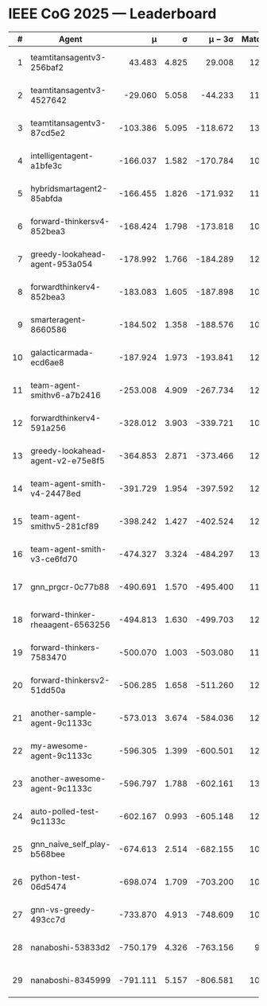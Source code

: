 # IEEE CoG 2025 — Leaderboard

| # | Agent | μ | σ | μ − 3σ | Matches | Updated |
|---:|---|---:|---:|---:|---:|---|
| 1 | teamtitansagentv3-256baf2 | 43.483 | 4.825 | 29.008 | 12620 | 2025-08-21 18:12 |
| 2 | teamtitansagentv3-4527642 | -29.060 | 5.058 | -44.233 | 11994 | 2025-08-21 18:12 |
| 3 | teamtitansagentv3-87cd5e2 | -103.386 | 5.095 | -118.672 | 13486 | 2025-08-21 18:12 |
| 4 | intelligentagent-a1bfe3c | -166.037 | 1.582 | -170.784 | 10394 | 2025-08-21 18:12 |
| 5 | hybridsmartagent2-85abfda | -166.455 | 1.826 | -171.932 | 11097 | 2025-08-21 18:12 |
| 6 | forward-thinkersv4-852bea3 | -168.424 | 1.798 | -173.818 | 10019 | 2025-08-21 18:12 |
| 7 | greedy-lookahead-agent-953a054 | -178.992 | 1.766 | -184.289 | 12020 | 2025-08-21 18:12 |
| 8 | forwardthinkerv4-852bea3 | -183.083 | 1.605 | -187.898 | 10062 | 2025-08-21 18:12 |
| 9 | smarteragent-8660586 | -184.502 | 1.358 | -188.576 | 10828 | 2025-08-21 18:12 |
| 10 | galacticarmada-ecd6ae8 | -187.924 | 1.973 | -193.841 | 12080 | 2025-08-21 18:12 |
| 11 | team-agent-smithv6-a7b2416 | -253.008 | 4.909 | -267.734 | 12180 | 2025-08-21 18:12 |
| 12 | forwardthinkerv4-591a256 | -328.012 | 3.903 | -339.721 | 10562 | 2025-08-21 18:12 |
| 13 | greedy-lookahead-agent-v2-e75e8f5 | -364.853 | 2.871 | -373.466 | 12460 | 2025-08-21 18:12 |
| 14 | team-agent-smith-v4-24478ed | -391.729 | 1.954 | -397.592 | 12982 | 2025-08-21 18:12 |
| 15 | team-agent-smithv5-281cf89 | -398.242 | 1.427 | -402.524 | 12860 | 2025-08-21 18:12 |
| 16 | team-agent-smith-v3-ce6fd70 | -474.327 | 3.324 | -484.297 | 13542 | 2025-08-21 18:12 |
| 17 | gnn_prgcr-0c77b88 | -490.691 | 1.570 | -495.400 | 11470 | 2025-08-21 18:12 |
| 18 | forward-thinker-rheaagent-6563256 | -494.813 | 1.630 | -499.703 | 12148 | 2025-08-21 18:12 |
| 19 | forward-thinkers-7583470 | -500.070 | 1.003 | -503.080 | 11720 | 2025-08-21 18:12 |
| 20 | forward-thinkersv2-51dd50a | -506.285 | 1.658 | -511.260 | 12368 | 2025-08-21 18:12 |
| 21 | another-sample-agent-9c1133c | -573.013 | 3.674 | -584.036 | 12560 | 2025-08-21 18:12 |
| 22 | my-awesome-agent-9c1133c | -596.305 | 1.399 | -600.501 | 12640 | 2025-08-21 18:12 |
| 23 | another-awesome-agent-9c1133c | -596.797 | 1.788 | -602.161 | 13100 | 2025-08-21 18:12 |
| 24 | auto-polled-test-9c1133c | -602.167 | 0.993 | -605.148 | 12000 | 2025-08-21 18:12 |
| 25 | gnn_naive_self_play-b568bee | -674.613 | 2.514 | -682.155 | 10100 | 2025-08-21 18:12 |
| 26 | python-test-06d5474 | -698.074 | 1.709 | -703.200 | 10380 | 2025-08-21 18:12 |
| 27 | gnn-vs-greedy-493cc7d | -733.870 | 4.913 | -748.609 | 10040 | 2025-08-21 18:12 |
| 28 | nanaboshi-53833d2 | -750.179 | 4.326 | -763.156 | 9780 | 2025-08-21 18:12 |
| 29 | nanaboshi-8345999 | -791.111 | 5.157 | -806.581 | 10230 | 2025-08-21 18:12 |
